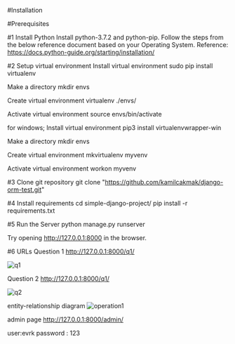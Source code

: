 #Installation

#Prerequisites

#1 Install Python
Install python-3.7.2 and python-pip. Follow the steps from the below reference document based on your Operating System. Reference: https://docs.python-guide.org/starting/installation/

#2 Setup virtual environment
Install virtual environment
sudo pip install virtualenv

Make a directory
mkdir envs

Create virtual environment
virtualenv ./envs/

Activate virtual environment
source envs/bin/activate

for windows;
Install virtual environment
pip3 install virtualenvwrapper-win

Make a directory
mkdir envs

Create virtual environment
mkvirtualenv myvenv

Activate virtual environment
workon myvenv


#3 Clone git repository
git clone "https://github.com/kamilcakmak/django-orm-test.git"

#4 Install requirements
cd simple-django-project/
pip install -r requirements.txt

#5 Run the Server
python manage.py runserver

Try opening http://127.0.0.1:8000 in the browser.

#6 URLs
 Question 1
http://127.0.0.1:8000/q1/

![q1](https://user-images.githubusercontent.com/71510521/167818334-8e43707a-42bf-44ee-ab30-e6307a488602.PNG)

 Question 2
http://127.0.0.1:8000/q1/

![q2](https://user-images.githubusercontent.com/71510521/167818569-840ffb94-dfc9-4ba5-b66c-71d6ed03c6c6.PNG)

entity-relationship diagram
![operation1](https://user-images.githubusercontent.com/71510521/167818662-c6e7322e-a409-4cd0-a42a-757596c6139a.png)

 admin page
http://127.0.0.1:8000/admin/

user:evrk
password : 123





